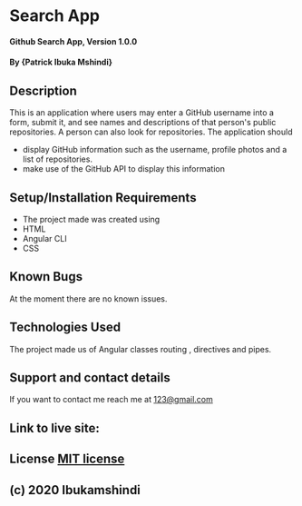 # Search App
#### Github Search App, Version 1.0.0
#### By **{Patrick Ibuka Mshindi}**
## Description
This is an application where users may enter a GitHub username into a form, submit it, and see names and descriptions of that person's public repositories. A person can also look for repositories. The application should
* display GitHub information such as the  username, profile photos and a list of repositories.
* make use of the GitHub API to display this information
 
## Setup/Installation Requirements
* The project made was created using
* HTML
* Angular CLI
* CSS
## Known Bugs
At the moment there are no known issues.
## Technologies Used
The project made us of Angular  classes routing , directives and pipes.
## Support and contact details
If you want to contact me reach me at 123@gmail.com
## Link to live site: 
## License [MIT license](https://opensource.org/licenses/MIT)
## (c) 2020 Ibukamshindi

